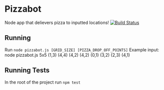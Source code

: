 # Pizzabot
Node app that delievers pizza to inputted locations!
[![Build Status](https://travis-ci.org/tonyQuig/pizzabot.svg?branch=master)](https://travis-ci.org/tonyQuig/pizzabot)

## Running
Run `node pizzabot.js [GRID_SIZE] [PIZZA_DROP_OFF_POINTS]`
Example input: node pizzabot.js 5x5 (1,3) (4,4) (4,2) (4,2) (0,1) (3,2) (2,3) (4,1)

## Running Tests
In the root of the project run `npm test`


